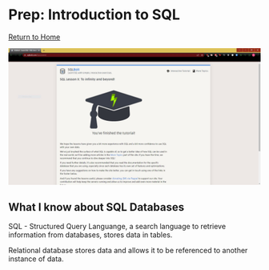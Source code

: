 # Prep: Introduction to SQL

[Return to Home](https://sethppierce.github.io/reading-notes)

![SQLBOLT screenshot](./sqlbolt.JPG)

## What I know about SQL Databases

SQL - Structured Query Languange, a search language to retrieve information from databases, stores data in tables.

Relational database stores data and allows it to be referenced to another instance of data.
